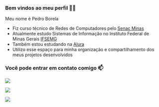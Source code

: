 ### Bem vindos ao meu perfil 🌃🌙

Meu nome é Pedro Borela 
- Fiz curso técnico de Redes de Computadores pelo [Senac Minas](https://www.mg.senac.br/Paginas/default.aspx)
- Atualmente estudo Sistemas de Informação no Instituto Federal de Minas Gerais [IFSEMG](https://www.ifsudestemg.edu.br/)
- Também estou estudando na [Alura](https://www.alura.com.br)
- Utilizo esse espaço para minha organização e compartilhamento dos meus projetos desenvolvidos

### Você pode entrar em contato comigo 📫
[![](https://img.shields.io/badge/Gmail-D14836?style=for-the-badge&logo=gmail&logoColor=white)](pborela2014@gmail.com)

[![](https://img.shields.io/badge/Instagram-E4405F?style=for-the-badge&logo=instagram&logoColor=white)]([@pedro.borela](https://www.instagram.com/pedro.borela/))


![](https://media1.giphy.com/media/xUOwGdcOfbq12yVhTi/giphy.gif?cid=ecf05e47rz0rt95j0gr6sl40o56tt2uwy6x9qtxsx625utub&ep=v1_gifs_search&rid=giphy.gif&ct=g)


